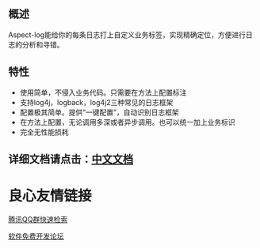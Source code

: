 ## 概述
Aspect-log能给你的每条日志打上自定义业务标签，实现精确定位，方便进行日志的分析和寻错。

## 特性
* 使用简单，不侵入业务代码。只需要在方法上配置标注
* 支持log4j，logback，log4j2三种常见的日志框架
* 配置极其简单。提供“一键配置”，自动识别日志框架
* 在方法上配置，无论调用多深或者异步调用。也可以统一加上业务标识
* 完全无性能损耗

## 详细文档请点击：[中文文档](http://u.720life.cn/g/298b9b71a9c5aacb38f89ff2b22bec75085211e8c519e2681397870d95ef6343338049ea2facdf77e42179447aed285a) 




 # 良心友情链接

[腾讯QQ群快速检索](http://u.720life.cn/s/8cf73f7c)

[软件免费开发论坛](http://u.720life.cn/s/bbb01dc0)